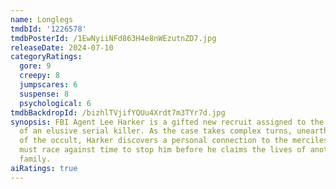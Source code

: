 ```yaml
---
name: Longlegs
tmdbId: '1226578'
tmdbPosterId: /1EwNyiiNFd863H4e8nWEzutnZD7.jpg
releaseDate: 2024-07-10
categoryRatings:
  gore: 9
  creepy: 8
  jumpscares: 6
  suspense: 8
  psychological: 6
tmdbBackdropId: /bizhlTVjifYQUu4Xrdt7m3TYr7d.jpg
synopsis: FBI Agent Lee Harker is a gifted new recruit assigned to the unsolved case
  of an elusive serial killer. As the case takes complex turns, unearthing evidence
  of the occult, Harker discovers a personal connection to the merciless killer and
  must race against time to stop him before he claims the lives of another innocent
  family.
aiRatings: true
---
```


